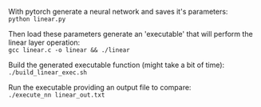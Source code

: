 With pytorch generate a neural network and saves it's parameters:\
```python linear.py```

Then load these parameters generate an 'executable' that will perform the linear layer operation:\
```gcc linear.c -o linear && ./linear```

Build the generated executable function (might take a bit of time):\
```./build_linear_exec.sh```

Run the executable providing an output file to compare:\
```./execute_nn linear_out.txt```
